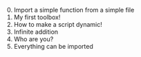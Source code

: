0. Import a simple function from a simple file
1. My first toolbox!
2. How to make a script dynamic!
3. Infinite addition
4. Who are you?
5. Everything can be imported
